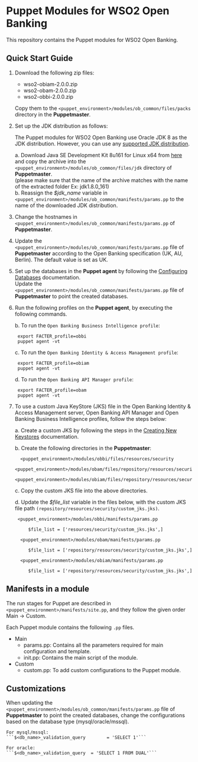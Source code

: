 # Puppet Modules for WSO2 Open Banking

This repository contains the Puppet modules for WSO2 Open Banking.

## Quick Start Guide

1. Download the following zip files:<br>

    * wso2-obiam-2.0.0.zip <br>
    * wso2-obam-2.0.0.zip <br>
    * wso2-obbi-2.0.0.zip <br>

    Copy them to the `<puppet_environment>/modules/ob_common/files/packs` directory in the **Puppetmaster**.

2. Set up the JDK distribution as follows:

    The Puppet modules for WSO2 Open Banking use Oracle JDK 8 as the JDK distribution. However, you can use any [supported JDK distribution](https://docs.wso2.com/display/compatibility/Tested+Operating+Systems+and+JDKs).

    a. Download Java SE Development Kit 8u161 for Linux x64 from [here](https://www.oracle.com/technetwork/java/javase/downloads/java-archive-javase8-2177648.html) and copy the archive into the
    `<puppet_environment>/modules/ob_common/files/jdk` directory of **Puppetmaster**. <br> (please make sure that the name of the archive 
    matches with the name of the extracted folder Ex: jdk1.8.0_161) <br>
    b. Reassign the *$jdk_name* variable in `<puppet_environment>/modules/ob_common/manifests/params.pp` to the name of the downloaded JDK distribution.

3. Change the hostnames in `<puppet_environment>/modules/ob_common/manifests/params.pp` of **Puppetmaster**.

4. Update the `<puppet_environment>/modules/ob_common/manifests/params.pp` file of **Puppetmaster** according to the Open 
   Banking specification (UK, AU, Berlin). The default value is set as UK.
   
5. Set up the databases in the **Puppet agent** by following the [Configuring Databases](https://docs.wso2.com/display/OB200/Configuring+Databases+for+UK) documentation. <br>
   Update the `<puppet_environment>/modules/ob_common/manifests/params.pp` file of **Puppetmaster** to point the created databases.

6. Run the following profiles on the **Puppet agent**, by executing the following commands.

    b. To run the ```Open Banking Business Intelligence profile```:

        export FACTER_profile=obbi
        puppet agent -vt
        
    c. To run the ```Open Banking Identity & Access Management profile```:

        export FACTER_profile=obiam
        puppet agent -vt

    d. To run the ```Open Banking API Manager profile```:

        export FACTER_profile=obam
        puppet agent -vt

7. To use a custom Java KeyStore (JKS) file in the Open Banking Identity & Access Management server, Open Banking API Manager
    and Open Banking Business Intelligence profiles, follow the steps below:

	a. Create a custom JKS by following the steps in the [Creating New Keystores](https://docs.wso2.com/display/ADMIN44x/Creating+New+Keystores#CreatingNewKeystores-ca_certificateAddingCA-signedcertificatestokeystores) documentation.

    b. Create the following directories in the **Puppetmaster**:

		 <puppet_environment>/modules/obbi/files/resources/security
		 <puppet_environment>/modules/obam/files/repository/resources/security
		 <puppet_environment>/modules/obiam/files/repository/resources/security

	c. Copy the custom JKS file into the above directories. <br>

	d. Update the *$file_list* variable in the files below, with the custom JKS file path ```(repository/resources/security/custom_jks.jks)```. <br>

        <puppet_environment>/modules/obbi/manifests/params.pp

            $file_list = ['resources/security/custom_jks.jks',] 

		 <puppet_environment>/modules/obam/manifests/params.pp

            $file_list = ['repository/resources/security/custom_jks.jks',] 

		 <puppet_environment>/modules/obiam/manifests/params.pp

            $file_list = ['repository/resources/security/custom_jks.jks',] 

## Manifests in a module

The run stages for Puppet are described in `<puppet_environment>/manifests/site.pp`, and they follow the given order Main -> Custom.

Each Puppet module contains the following ```.pp``` files.

* Main
    * params.pp: Contains all the parameters required for main configuration and template.
    * init.pp: Contains the main script of the module.
* Custom
    * custom.pp: To add custom configurations to the Puppet module.

## Customizations

When updating the `<puppet_environment>/modules/ob_common/manifests/params.pp` file of **Puppetmaster** to point the created databases, 
    change the configurations based on the database type (mysql/oracle/mssql).
    
    For mysql/mssql:
    ```$<db_name>_validation_query        = 'SELECT 1'```
    
    For oracle:
    ```$<db_name>_validation_query  = 'SELECT 1 FROM DUAL'```

